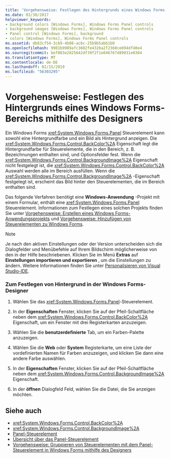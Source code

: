 ```yaml
---
title: 'Vorgehensweise: Festlegen des Hintergrunds eines Windows Forms-Bereichs mithilfe des Designers'
ms.date: 03/30/2017
helpviewer_keywords:
- background colors [Windows Forms], Windows Forms Panel controls
- background images [Windows Forms], Windows Forms Panel controls
- Panel control [Windows Forms], background
- colors [Windows Forms], Windows Forms Panel controls
ms.assetid: db83cf54-3c69-4b08-ac6c-25b9b5abb1b0
ms.openlocfilehash: 9901b9989afc3602fe4326a2f2360ce894df40e4
ms.sourcegitcommit: bef803e2025642df39f2f1e046767d89031e0304
ms.translationtype: MT
ms.contentlocale: de-DE
ms.lasthandoff: 02/15/2019
ms.locfileid: "56303295"
---
```

# <a name="how-to-set-the-background-of-a-windows-forms-panel-using-the-designer"></a>Vorgehensweise: Festlegen des Hintergrunds eines Windows Forms-Bereichs mithilfe des Designers
Ein Windows Forms <xref:System.Windows.Forms.Panel> Steuerelement kann sowohl eine Hintergrundfarbe und ein Bild als Hintergrund anzeigen. Die <xref:System.Windows.Forms.Control.BackColor%2A> Eigenschaft legt die Hintergrundfarbe für Steuerelemente, die in den Bereich, z. B. Bezeichnungen enthalten sind, und Optionsfelder fest. Wenn die <xref:System.Windows.Forms.Control.BackgroundImage%2A> Eigenschaft nicht festgelegt ist, die <xref:System.Windows.Forms.Control.BackColor%2A> Auswahl werden alle im Bereich ausfüllen. Wenn die <xref:System.Windows.Forms.Control.BackgroundImage%2A> -Eigenschaft festgelegt ist, erscheint das Bild hinter den Steuerelementen, die im Bereich enthalten sind.  
  
 Das folgende Verfahren benötigt eine **Windows-Anwendung** -Projekt mit einem Formular, enthält eine <xref:System.Windows.Forms.Panel> Steuerelement. Informationen zum Festlegen eines solchen Projekts finden Sie unter [Vorgehensweise: Erstellen eines Windows Forms-Anwendungsprojekts](/visualstudio/ide/step-1-create-a-windows-forms-application-project) und [Vorgehensweise: Hinzufügen von Steuerelementen zu Windows Forms](../../../../docs/framework/winforms/controls/how-to-add-controls-to-windows-forms.md).  
  
> [!NOTE]
>  Je nach den aktiven Einstellungen oder der Version unterscheiden sich die Dialogfelder und Menübefehle auf Ihrem Bildschirm möglicherweise von den in der Hilfe beschriebenen. Klicken Sie im Menü **Extras** auf **Einstellungen importieren und exportieren** , um die Einstellungen zu ändern. Weitere Informationen finden Sie unter [Personalisieren von Visual Studio-IDE](/visualstudio/ide/personalizing-the-visual-studio-ide).  
  
### <a name="to-set-the-background-in-the-windows-forms-designer"></a>Zum Festlegen von Hintergrund in der Windows Forms-Designer  
  
1.  Wählen Sie das <xref:System.Windows.Forms.Panel>-Steuerelement.  
  
2.  In der **Eigenschaften** Fenster, klicken Sie auf der Pfeil-Schaltfläche neben dem <xref:System.Windows.Forms.Control.BackColor%2A> Eigenschaft, um ein Fenster mit drei Registerkarten anzuzeigen.  
  
3.  Wählen Sie die **benutzerdefinierte** Tab, um ein Farben-Palette anzuzeigen.  
  
4.  Wählen Sie die **Web** oder **System** Registerkarte, um eine Liste der vordefinierten Namen für Farben anzuzeigen, und klicken Sie dann eine andere Farbe auswählen.  
  
5.  In der **Eigenschaften** Fenster, klicken Sie auf der Pfeil-Schaltfläche neben dem <xref:System.Windows.Forms.Control.BackgroundImage%2A> Eigenschaft.  
  
6.  In der **öffnen** Dialogfeld Feld, wählen Sie die Datei, die Sie anzeigen möchten.  
  
## <a name="see-also"></a>Siehe auch
- <xref:System.Windows.Forms.Control.BackColor%2A>
- <xref:System.Windows.Forms.Control.BackgroundImage%2A>
- [Panel-Steuerelement](../../../../docs/framework/winforms/controls/panel-control-windows-forms.md)
- [Übersicht über das Panel-Steuerelement](../../../../docs/framework/winforms/controls/panel-control-overview-windows-forms.md)
- [Vorgehensweise: Gruppieren von Steuerelementen mit dem Panel-Steuerelement in Windows Forms mithilfe des Designers](../../../../docs/framework/winforms/controls/group-controls-with-wf-panel-control-using-the-designer.md)
